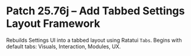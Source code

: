 # Patch 25.76j – Add Tabbed Settings Layout Framework

Rebuilds Settings UI into a tabbed layout using Ratatui `Tabs`. Begins with default tabs: Visuals, Interaction, Modules, UX.
